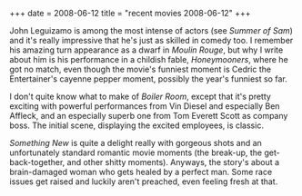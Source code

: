 +++
date = 2008-06-12
title = "recent movies 2008-06-12"
+++

John Leguizamo is among the most intense of actors (see *Summer of Sam*)
and it\'s really impressive that he\'s just as skilled in comedy too. I
remember his amazing turn appearance as a dwarf in *Moulin Rouge*, but
why I write about him is his performance in a childish fable,
*Honeymooners*, where he got no match, even though the movie\'s funniest
moment is Cedric the Entertainer\'s cayenne pepper moment, possibly the
year\'s funniest so far.

I don\'t quite know what to make of *Boiler Room*, except that it\'s
pretty exciting with powerful performances from Vin Diesel and
especially Ben Affleck, and an especially superb one from Tom Everett
Scott as company boss. The initial scene, displaying the excited
employees, is classic.

*Something New* is quite a delight really with gorgeous shots and an
unfortunately standard romantic movie moments (the break-up, the
get-back-together, and other shitty moments). Anyways, the story\'s
about a brain-damaged woman who gets healed by a perfect man. Some race
issues get raised and luckily aren\'t preached, even feeling fresh at
that.
